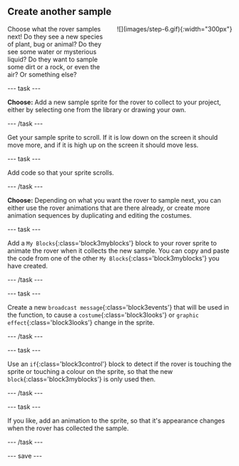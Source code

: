 ## Create another sample

<div style="display: flex; flex-wrap: wrap">
<div style="flex-basis: 200px; flex-grow: 1; margin-right: 15px;">
Choose what the rover samples next! Do they see a new species of plant, bug or animal? Do they see some water or mysterious liquid? Do they want to sample some dirt or a rock, or even the air? Or something else?
</div>
<div>
![](images/step-6.gif){:width="300px"}
</div>
</div>

--- task ---

**Choose:** Add a new sample sprite for the rover to collect to your project, either by selecting one from the library or drawing your own.

--- /task ---

Get your sample sprite to scroll. If it is low down on the screen it should move more, and if it is high up on the screen it should move less.

--- task ---

Add code so that your sprite scrolls. 

--- /task ---

**Choose:** Depending on what you want the rover to sample next, you can either use the rover animations that are there already, or create more animation sequences by duplicating and editing the costumes.

--- task ---

Add a `My Blocks`{:class='block3myblocks'} block to your rover sprite to animate the rover when it collects the new sample. You can copy and paste the code from one of the other `My Blocks`{:class='block3myblocks'} you have created.

--- /task ---

--- task ---

Create a new `broadcast message`{:class='block3events'} that will be used in the function, to cause a `costume`{:class='block3looks'} or `graphic effect`{:class='block3looks'} change in the sprite.

--- /task ---

--- task ---

Use an `if`{:class='block3control'} block to detect if the rover is touching the sprite or touching a colour on the sprite, so that the new `block`{:class='block3myblocks'} is only used then.

--- /task ---

--- task ---

If you like, add an animation to the sprite, so that it's appearance changes when the rover has collected the sample.

--- /task ---

--- save ---
